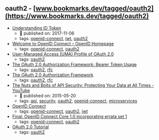 oauth2 - [www.bookmarks.dev/tagged/oauth2](https://www.bookmarks.dev/tagged/oauth2) 
---
* [Understanding ID Token](https://medium.com/@darutk/understanding-id-token-5f83f50fa02e)
    * :calendar: published on: 2017-11-06
    * tags: [openid-connect](../tags/openid-connect.md), [jwt](../tags/jwt.md), [oauth2](../tags/oauth2.md)
* [Welcome to OpenID Connect – OpenID Homepage](https://openid.net/connect/)
    * tags: [openid-connect](../tags/openid-connect.md), [oauth2](../tags/oauth2.md)
* [User-Managed Access (UMA) Profile of OAuth
    2.0](https://docs.kantarainitiative.org/uma/rec-uma-core.html)
    * tags: [oauth2](../tags/oauth2.md)
* [The OAuth 2.0 Authorization Framework: Bearer Token Usage](https://tools.ietf.org/html/rfc6750)
    * tags: [oauth2](../tags/oauth2.md), [rfc](../tags/rfc.md)
* [The OAuth 2.0 Authorization Framework](https://tools.ietf.org/html/rfc6749)
    * tags: [oauth2](../tags/oauth2.md), [rfc](../tags/rfc.md)
* [The Nuts and Bolts of API Security: Protecting Your Data at All Times - YouTube](https://www.youtube.com/watch?v=tj03NRM6SP8)
    * :calendar: published on: 2015-05-20
    * tags: [api](../tags/api.md), [security](../tags/security.md), [oauth2](../tags/oauth2.md), [openid-connect](../tags/openid-connect.md), [microservices](../tags/microservices.md)
* [OpenID Connect](https://auth0.com/docs/protocols/oidc)
    * tags: [openid-connect](../tags/openid-connect.md), [oauth2](../tags/oauth2.md), [jwt](../tags/jwt.md)
* [Final: OpenID Connect Core 1.0 incorporating errata set 1](https://openid.net/specs/openid-connect-core-1_0.html)
    * tags: [openid-connect](../tags/openid-connect.md), [oauth2](../tags/oauth2.md)
* [OAuth 2.0 Tutorial](http://tutorials.jenkov.com/oauth2/index.html)
    * tags: [oauth2](../tags/oauth2.md)
